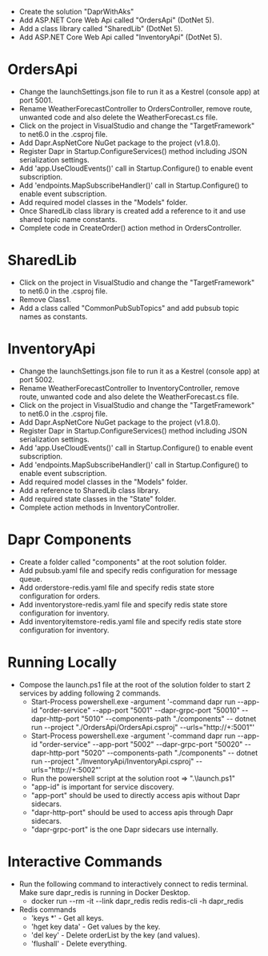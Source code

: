 

- Create the solution "DaprWithAks"
- Add ASP.NET Core Web Api called "OrdersApi" (DotNet 5).
- Add a class library called "SharedLib" (DotNet 5).
- Add ASP.NET Core Web Api called "InventoryApi" (DotNet 5).

OrdersApi
=========
- Change the launchSettings.json file to run it as a Kestrel (console app) at port 5001.
- Rename WeatherForecastController to OrdersController, remove route, unwanted code and also delete the WeatherForecast.cs file.
- Click on the project in VisualStudio and change the "TargetFramework" to net6.0 in the .csproj file.
- Add Dapr.AspNetCore NuGet package to the project (v1.8.0).
- Register Dapr in Startup.ConfigureServices() method including JSON serialization settings.
- Add 'app.UseCloudEvents()' call in Startup.Configure() to enable event subscription.
- Add 'endpoints.MapSubscribeHandler()' call in Startup.Configure() to enable event subscription.
- Add required model classes in the "Models" folder.
- Once SharedLib class library is created add a reference to it and use shared topic name constants.
- Complete code in CreateOrder() action method in OrdersController.

SharedLib
=========
- Click on the project in VisualStudio and change the "TargetFramework" to net6.0 in the .csproj file.
- Remove Class1.
- Add a class called "CommonPubSubTopics" and add pubsub topic names as constants.

InventoryApi
============
- Change the launchSettings.json file to run it as a Kestrel (console app) at port 5002.
- Rename WeatherForecastController to InventoryController, remove route, unwanted code and also delete the WeatherForecast.cs file.
- Click on the project in VisualStudio and change the "TargetFramework" to net6.0 in the .csproj file.
- Add Dapr.AspNetCore NuGet package to the project (v1.8.0).
- Register Dapr in Startup.ConfigureServices() method including JSON serialization settings.
- Add 'app.UseCloudEvents()' call in Startup.Configure() to enable event subscription.
- Add 'endpoints.MapSubscribeHandler()' call in Startup.Configure() to enable event subscription.
- Add required model classes in the "Models" folder.
- Add a reference to SharedLib class library.
- Add required state classes in the "State" folder.
- Complete action methods in InventoryController.

Dapr Components
===============
- Create a folder called "components" at the root solution folder.
- Add pubsub.yaml file and specify redis configuration for message queue.
- Add orderstore-redis.yaml file and specify redis state store configuration for orders.
- Add inventorystore-redis.yaml file and specify redis state store configuration for inventory.
- Add inventoryitemstore-redis.yaml file and specify redis state store configuration for inventory.

Running Locally
===============
- Compose the launch.ps1 file at the root of the solution folder to start 2 services by adding following 2 commands.
	- Start-Process powershell.exe -argument '-command dapr run --app-id "order-service" --app-port "5001" --dapr-grpc-port "50010" --dapr-http-port "5010" --components-path "./components" -- dotnet run --project "./OrdersApi/OrdersApi.csproj" --urls="http://+:5001"'
	- Start-Process powershell.exe -argument '-command dapr run --app-id "order-service" --app-port "5002" --dapr-grpc-port "50020" --dapr-http-port "5020" --components-path "./components" -- dotnet run --project "./InventoryApi/InventoryApi.csproj" --urls="http://+:5002"'
	- Run the powershell script at the solution root => ".\launch.ps1"
	- "app-id" is important for service discovery.
	- "app-port" should be used to directly access apis without Dapr sidecars.
	- "dapr-http-port" should be used to access apis through Dapr sidecars.
	- "dapr-grpc-port" is the one Dapr sidecars use internally.
	
Interactive Commands
====================
- Run the following command to interactively connect to redis terminal. Make sure dapr_redis is running in Docker Desktop.
	- docker run --rm -it --link dapr_redis redis redis-cli -h dapr_redis
- Redis commands 
	- 'keys *' - Get all keys.
	- 'hget key data' - Get values by the key.
	- 'del key' - Delete orderList by the key (and values).
	- 'flushall' - Delete everything.